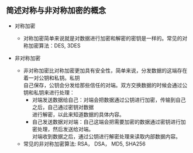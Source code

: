 ## 简述对称与非对称加密的概念

* 对称加密
  * 对称加密简单来说就是对数据进行加密和解密的密钥是一样的。常见的对称加密算法：DES, 3DES

* 非对称加密
  * 非对称加密比对称加密更加具有安全性，简单来说，分发数据的这端存在着一对公钥和私钥。私钥  
    自己保存，公钥会分发给那些信任的对端。双方交换数据的时候会通过公钥和私钥来进行处理：
    * 对端发送数据给自己：对端会把数据通过公钥进行加密，传输到自己之后，自己通过密钥对数据  
      进行解密，以此来知道数据的具体内容。
    * 自己发送数据对对端：自己这端会把需要加密的数据通过密钥进行加密处理，然后发送给对端。  
      对端收到数据之后，通过公钥进行解密处理来读取内部数据内容。
  * 常见的非对称加密算法: RSA， DSA， MD5, SHA256
